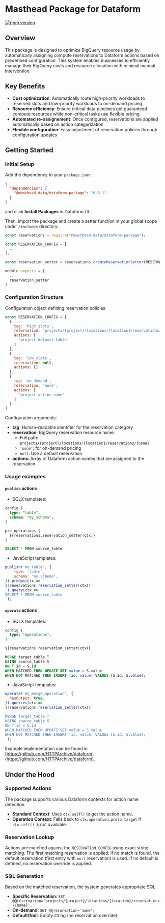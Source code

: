 # Masthead Package for Dataform

[![npm version](https://badge.fury.io/js/%40masthead-data%2Fdataform-package.svg)](https://badge.fury.io/js/%40masthead-data%2Fdataform-package)

## Overview

This package is designed to optimize BigQuery resource usage by automatically assigning compute reservations to Dataform actions based on predefined configuration. This system enables businesses to efficiently manage their BigQuery costs and resource allocation with minimal manual intervention.

## Key Benefits

* **Cost optimization**: Automatically route high-priority workloads to reserved slots and low-priority workloads to on-demand pricing
* **Resource efficiency**: Ensure critical data pipelines get guaranteed compute resources while non-critical tasks use flexible pricing
* **Automated re-assignement**: Once configured, reservations are applied automatically based on action categorization
* **Flexible configuration**: Easy adjustment of reservation policies through configuration updates

## Getting Started

### Initial Setup

Add the dependency to your `package.json`:

```json
{
  "dependencies": {
    "@masthead-data/dataform-package": "0.0.1"
  }
}
```

and click **Install Packages** in Dataform UI.

Then, import the package and create a setter function in your global scope under `/includes` directory:

```javascript
const reservations = require("@masthead-data/dataform-package");

const RESERVATION_CONFIG = [
  ...
];

const reservation_setter = reservations.createReservationSetter(RESERVATION_CONFIG);

module.exports = {
  ...
  reservation_setter
}
```

### Configuration Structure

Configuration object defining reservation policies:

```javascript
const RESERVATION_CONFIG = [
  {
    tag: 'high_slots',
    reservation: 'projects/{project}/locations/{location}/reservations/{name}',
    actions: [
      'project.dataset.table'
    ]
  },
  {
    tag: 'low_slots',
    reservation: null,
    actions: []
  },
  {
    tag: 'on_demand',
    reservation: 'none',
    actions: [
      'project.action_name'
    ]
  }
]
```

Configuration arguments:

* **tag**: Human-readable identifier for the reservation category
* **reservation**: BigQuery reservation resource name:
  * Full path: `projects/{project}/locations/{location}/reservations/{name}`
  * `'none'`: for on-demand pricing
  * `null`: Use a default reservation
* **actions**: Array of Dataform action names that are assigned to the reservation

### Usage examples

#### `publish` actions

* SQLX templates:

```sql
config {
  type: "table",
  schema: "my_schema",
}

pre_operations {
  ${reservations.reservation_setter(ctx)}
}

SELECT * FROM source_table
```

* JavaScript templates:

```javascript
publish('my_table', {
    type: 'table',
    schema: 'my_schema',
}).preOps(ctx => `
${reservations.reservation_setter(ctx)}
`).query(ctx => `
SELECT * FROM source_table
`);
```

#### `operate` actions

* SQLX templates:

```sql
config {
  type: "operations",
}

${reservations.reservation_setter(ctx)}

MERGE target_table T
USING source_table S
ON T.id = S.id
WHEN MATCHED THEN UPDATE SET value = S.value
WHEN NOT MATCHED THEN INSERT (id, value) VALUES (S.id, S.value);
```

* JavaScript templates:

```javascript
operate('my_merge_operation', {
  hasOutput: true,
}).queries(ctx => `
${reservations.reservation_setter(ctx)}

MERGE target_table T
USING source_table S
ON T.id = S.id
WHEN MATCHED THEN UPDATE SET value = S.value
WHEN NOT MATCHED THEN INSERT (id, value) VALUES (S.id, S.value);
`);
```

Example implementation can be found in [https://github.com/HTTPArchive/dataform](https://github.com/HTTPArchive/dataform).

## Under the Hood

### Supported Actions

The package supports various Dataform contexts for action name detection:

* **Standard Context**: Uses `ctx.self()` to get the action name.
* **Operation Context**: Falls back to `ctx.operation.proto.target` if `ctx.self()` is not available.

### Reservation Lookup

Actions are matched against the `RESERVATION_CONFIG` using exact string matching. The first matching reservation is applied. If no match is found, the default reservation (first entry with `null` reservation) is used. If no default is defined, no reservation override is applied.

### SQL Generation

Based on the matched reservation, the system generates appropriate SQL:

* **Specific Reservation**: `SET @@reservation='projects/{project}/locations/{location}/reservations/{name}';`
* **On-demand**: `SET @@reservation='none';`
* **Default/Null**: Empty string (no reservation override)
